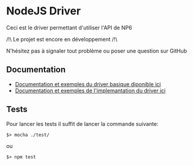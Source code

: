 # NodeJS Driver

Ceci est le driver permettant d'utiliser l'API de NP6

/!\ Le projet est encore en développement /!\

N'hésitez pas à signaler tout problème ou poser une question sur GitHub

## Documentation
- [Documentation et exemples du driver basique diponible ici](./src/LISEZMOI.md)
- [Documentation et exemples de l'implemantation du driver ici](./Implementation/LISEZMOI.md)

## Tests

Pour lancer les tests il suffit de lancer la commande suivante:

```
$> mocha ./test/
```
ou
```
$> npm test
```
